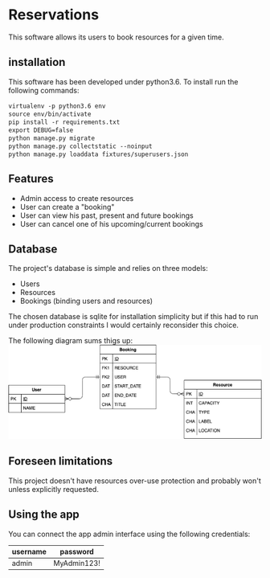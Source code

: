 # Reservations
This software allows its users to book resources for a given time.

## installation
This software has been developed under python3.6. To install run the 
following commands:

```shell
virtualenv -p python3.6 env
source env/bin/activate
pip install -r requirements.txt
export DEBUG=false
python manage.py migrate
python manage.py collectstatic --noinput
python manage.py loaddata fixtures/superusers.json
```

## Features
- Admin access to create resources
- User can create a "booking"
- User can view his past, present and future bookings 
- User can cancel one of his upcoming/current bookings

## Database
The project's database is simple and relies on three models:

- Users
- Resources
- Bookings (binding users and resources)

The chosen database is sqlite for installation simplicity but if this had to
run under production constraints I would certainly reconsider this choice.

The following diagram sums thigs up:
![database-diagram](docs/database-modeling.png)
 
## Foreseen limitations
This project doesn't have resources over-use protection and probably won't
unless explicitly requested.

## Using the app
You can connect the app admin interface using the following credentials:

| username | password    |
|----------|-------------|
| admin    | MyAdmin123! |
